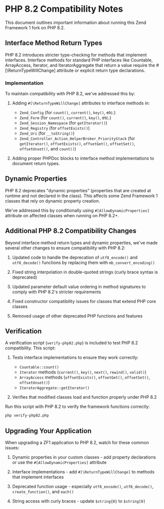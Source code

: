 # PHP 8.2 Compatibility Notes

This document outlines important information about running this Zend Framework 1 fork on PHP 8.2.

## Interface Method Return Types

PHP 8.2 introduces stricter type-checking for methods that implement interfaces. Interface methods
for standard PHP interfaces like Countable, ArrayAccess, Iterator, and IteratorAggregate that return
a value require the #[\ReturnTypeWillChange] attribute or explicit return type declarations.

### Implementation

To maintain compatibility with PHP 8.2, we've addressed this by:

1. Adding `#[\ReturnTypeWillChange]` attributes to interface methods in:

   - `Zend_Config` (for `count()`, `current()`, `key()`, etc.)
   - `Zend_Form` (for `count()`, `current()`, `key()`, etc.)
   - `Zend_Session_Namespace` (for `getIterator()`)
   - `Zend_Registry` (for `offsetExists()`)
   - `Zend_Uri` (for `__toString()`)
   - `Zend_Controller_Action_HelperBroker_PriorityStack` (for `getIterator()`, `offsetExists()`, `offsetGet()`, `offsetSet()`, `offsetUnset()`, and `count()`)

2. Adding proper PHPDoc blocks to interface method implementations to document return types.

## Dynamic Properties

PHP 8.2 deprecates "dynamic properties" (properties that are created at runtime and not declared in the class).
This affects some Zend Framework 1 classes that rely on dynamic property creation.

We've addressed this by conditionally using `#[AllowDynamicProperties]` attribute on affected classes
when running on PHP 8.2+.

## Additional PHP 8.2 Compatibility Changes

Beyond interface method return types and dynamic properties, we've made several other changes to ensure compatibility with PHP 8.2:

1. Updated code to handle the deprecation of `utf8_encode()` and `utf8_decode()` functions by replacing them with `mb_convert_encoding()`

2. Fixed string interpolation in double-quoted strings (curly brace syntax is deprecated)

3. Updated parameter default value ordering in method signatures to comply with PHP 8.2's stricter requirements

4. Fixed constructor compatibility issues for classes that extend PHP core classes

5. Removed usage of other deprecated PHP functions and features

## Verification

A verification script (`verify-php82.php`) is included to test PHP 8.2 compatibility. This script:

1. Tests interface implementations to ensure they work correctly:

   - `Countable::count()`
   - `Iterator` methods (`current()`, `key()`, `next()`, `rewind()`, `valid()`)
   - `ArrayAccess` methods (`offsetExists()`, `offsetGet()`, `offsetSet()`, `offsetUnset()`)
   - `IteratorAggregate::getIterator()`

2. Verifies that modified classes load and function properly under PHP 8.2

Run this script with PHP 8.2 to verify the framework functions correctly:

```bash
php verify-php82.php
```

## Upgrading Your Application

When upgrading a ZF1 application to PHP 8.2, watch for these common issues:

1. Dynamic properties in your custom classes - add property declarations or use the `#[AllowDynamicProperties]` attribute

2. Interface implementations - add `#[\ReturnTypeWillChange]` to methods that implement interfaces

3. Deprecated function usage - especially `utf8_encode()`, `utf8_decode()`, `create_function()`, and `each()`

4. String access with curly braces - update `$string{0}` to `$string[0]`
